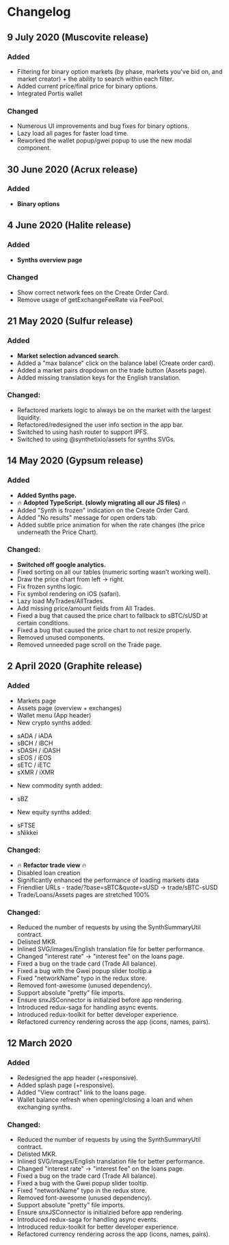 # Changelog

## 9 July 2020 (Muscovite release)

### Added

- Filtering for binary option markets (by phase, markets you've bid on, and market creator) + the ability to search within each filter.
- Added current price/final price for binary options.
- Integrated Portis wallet

### Changed

- Numerous UI improvements and bug fixes for binary options.
- Lazy load all pages for faster load time.
- Reworked the wallet popup/gwei popup to use the new modal component.

## 30 June 2020 (Acrux release)

### Added

- **Binary options**

## 4 June 2020 (Halite release)

### Added

- **Synths overview page**

### Changed

- Show correct network fees on the Create Order Card.
- Remove usage of getExchangeFeeRate via FeePool.

## 21 May 2020 (Sulfur release)

### Added

- **Market selection advanced search**.
- Added a "max balance" click on the balance label (Create order card).
- Added a market pairs dropdown on the trade button (Assets page).
- Added missing translation keys for the English translation.

### Changed:

- Refactored markets logic to always be on the market with the largest liquidity.
- Refactored/redesigned the user info section in the app bar.
- Switched to using hash router to support IPFS.
- Switched to using @synthetixio/assets for synths SVGs.

## 14 May 2020 (Gypsum release)

### Added

- **Added Synths page.**
- 🔥 **Adopted TypeScript. (slowly migrating all our JS files)** 🔥
- Added "Synth is frozen" indication on the Create Order Card.
- Added "No results" message for open orders tab.
- Added subtle price animation for when the rate changes (the price underneath the Price Chart).

### Changed:

- **Switched off google analytics.**
- Fixed sorting on all our tables (numeric sorting wasn't working well).
- Draw the price chart from left -> right.
- Fix frozen synths logic.
- Fix symbol rendering on iOS (safari).
- Lazy load MyTrades/AllTrades.
- Add missing price/amount fields from All Trades.
- Fixed a bug that caused the price chart to fallback to sBTC/sUSD at certain conditions.
- Fixed a bug that caused the price chart to not resize properly.
- Removed unused components.
- Removed unneeded page scroll on the Trade page.

## 2 April 2020 (Graphite release)

### Added

- Markets page
- Assets page (overview + exchanges)
- Wallet menu (App header)
- New crypto synths added:

* sADA / iADA
* sBCH / iBCH
* sDASH / iDASH
* sEOS / iEOS
* sETC / iETC
* sXMR / iXMR

- New commodity synth added:

* sBZ

- New equity synths added:

* sFTSE
* sNikkei

### Changed:

- 🔥 **Refactor trade view** 🔥
- Disabled loan creation
- Significantly enhanced the performance of loading markets data
- Friendlier URLs - trade/?base=sBTC&quote=sUSD -> trade/sBTC-sUSD
- Trade/Loans/Assets pages are stretched 100%

### Changed:

- Reduced the number of requests by using the SynthSummaryUtil contract.
- Delisted MKR.
- Inlined SVG/images/English translation file for better performance.
- Changed "interest rate" -> "interest fee" on the loans page.
- Fixed a bug on the trade card (Trade All balance).
- Fixed a bug with the Gwei popup slider tooltip.a
- Fixed "networkName" typo in the redux store.
- Removed font-awesome (unused dependency).
- Support absolute "pretty" file imports.
- Ensure snxJSConnector is initialzied before app rendering.
- Introduced redux-saga for handling async events.
- Introduced redux-toolkit for better developer experience.
- Refactored currency rendering across the app (icons, names, pairs).

## 12 March 2020

### Added

- Redesigned the app header (+responsive).
- Added splash page (+responsive).
- Added "View contract" link to the loans page.
- Wallet balance refresh when opening/closing a loan and when exchanging synths.

### Changed:

- Reduced the number of requests by using the SynthSummaryUtil contract.
- Delisted MKR.
- Inlined SVG/images/English translation file for better performance.
- Changed "interest rate" -> "interest fee" on the loans page.
- Fixed a bug on the trade card (Trade All balance).
- Fixed a bug with the Gwei popup slider tooltip.
- Fixed "networkName" typo in the redux store.
- Removed font-awesome (unused dependency).
- Support absolute "pretty" file imports.
- Ensure snxJSConnector is initialzied before app rendering.
- Introduced redux-saga for handling async events.
- Introduced redux-toolkit for better developer experience.
- Refactored currency rendering across the app (icons, names, pairs).
